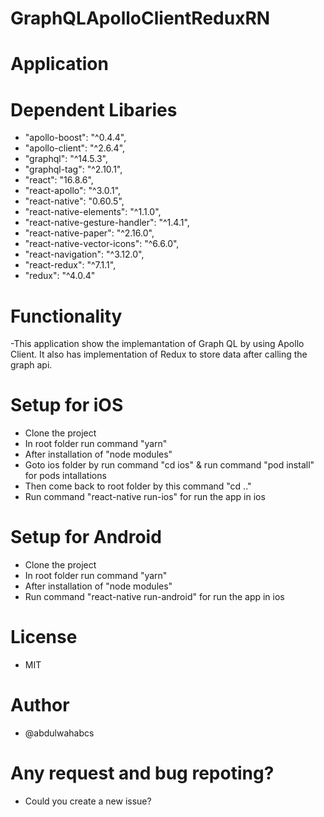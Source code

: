 # GraphQLApolloClientReduxRN

# Application

# Dependent Libaries 
- "apollo-boost": "^0.4.4",
- "apollo-client": "^2.6.4",
- "graphql": "^14.5.3",
- "graphql-tag": "^2.10.1",
- "react": "16.8.6",
- "react-apollo": "^3.0.1",
- "react-native": "0.60.5",
- "react-native-elements": "^1.1.0",
- "react-native-gesture-handler": "^1.4.1",
- "react-native-paper": "^2.16.0",
- "react-native-vector-icons": "^6.6.0",
- "react-navigation": "^3.12.0",
- "react-redux": "^7.1.1",
- "redux": "^4.0.4"

# Functionality
-This application show the implemantation of Graph QL by using Apollo Client. It also has implementation of Redux to store data after calling the graph api.

# Setup for iOS
- Clone the project 
- In root folder run command "yarn"
- After installation of "node modules"
- Goto ios folder by run command "cd ios" & run command "pod install" for pods intallations
- Then come back to root folder by this command "cd .."
- Run command "react-native run-ios" for run the app in ios

# Setup for Android
- Clone the project 
- In root folder run command "yarn"
- After installation of "node modules"
- Run command "react-native run-android" for run the app in ios

# License
- MIT

# Author
- @abdulwahabcs


# Any request and bug repoting?
- Could you create a new issue?
